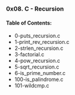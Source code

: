 ### 0x08. C - Recursion

#### Table of Contents:
* 0-puts_recursion.c
* 1-print_rev_recursion.c
* 2-strlen_recursion.c
* 3-factorial.c
* 4-pow_recursion.c
* 5-sqrt_recursion.c
* 6-is_prime_number.c
* 100-is_palindrome.c
* 101-wildcmp.c
